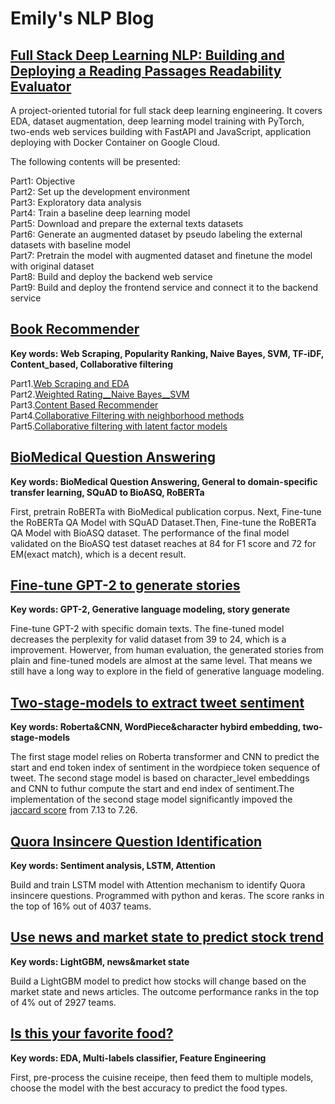 # Emily's NLP Blog

## [Full Stack Deep Learning NLP: Building and Deploying a Reading Passages Readability Evaluator](https://github.com/EmilyNLP/Full-Stack-Deep-Learning-NLP-Building-and-Deploying-a-Reading-Passages-Readability-Evaluator)
A project-oriented tutorial for full stack deep learning engineering. It covers EDA, dataset augmentation, deep learning model training with PyTorch, two-ends web services building with FastAPI and JavaScript, application deploying with Docker Container on Google Cloud. <br/>

The following contents will be presented: <br/>

Part1: Objective <br/>
Part2: Set up the development environment <br/>
Part3: Exploratory data analysis <br/>
Part4: Train a baseline deep learning model <br/>
Part5: Download and prepare the external texts datasets <br/>
Part6: Generate an augmented dataset by pseudo labeling the external datasets with baseline model <br/>
Part7: Pretrain the model with augmented dataset and finetune the model with original dataset <br/>
Part8: Build and deploy the backend web service <br/>
Part9: Build and deploy the frontend service and connect it to the backend service <br/>


## [Book Recommender](https://github.com/EmilyNLP/Book-Recommender)
**Key words: Web Scraping, Popularity Ranking, Naive Bayes, SVM, TF-iDF, Content_based, Collaborative filtering**

Part1.[Web Scraping and EDA](https://github.com/EmilyNLP/Book-Recommender/blob/master/1_Web%20Scraping_EDA.ipynb) <br/>
Part2.[Weighted Rating__Naive Bayes__SVM](https://github.com/EmilyNLP/Book-Recommender/blob/master/2_Weighted%20Rating_Naive%20Bayes_SVM.ipynb) <br/>
Part3.[Content Based Recommender](https://github.com/EmilyNLP/Book-Recommender/blob/master/3_Content%20Based%20Recommender.ipynb)  <br/>
Part4.[Collaborative Filtering with neighborhood methods](https://github.com/EmilyNLP/Book-Recommender/blob/master/4_Collaborative%20Filtering%20with%20neighborhood%20methods.ipynb)  <br/>
Part5.[Collaborative filtering with latent factor models](https://github.com/EmilyNLP/Book-Recommender/blob/master/5_Collaborative%20filtering%20with%20latent%20factor%20models.ipynb)  <br/>


## [BioMedical Question Answering](https://github.com/EmilyNLP/BioMedical-Question-Answering)
**Key words: BioMedical Question Answering, General to domain-specific transfer learning, SQuAD to BioASQ, RoBERTa**

First, pretrain RoBERTa with BioMedical publication corpus. Next, Fine-tune the RoBERTa QA Model with SQuAD Dataset.Then, Fine-tune the RoBERTa QA Model with BioASQ dataset. The performance of the final model validated on the BioASQ test dataset reaches at 84 for F1 score and 72 for EM(exact match), which is a decent result. 


## [Fine-tune GPT-2 to generate stories](https://github.com/EmilyNLP/Fine-Tune-GPT2-to-Generate-Stories)
**Key words: GPT-2, Generative language modeling, story generate**

Fine-tune GPT-2 with specific domain texts. The fine-tuned model decreases the perplexity for valid dataset from 39 to 24, which is a improvement. Howerver, from human evaluation, the generated stories from plain and fine-tuned models are almost at the same level. That means we still have a long way to explore in the field of generative language modeling. 

## [Two-stage-models to extract tweet sentiment](https://github.com/EmilyNLP/Tweet-Sentiment-Extraction)
**Key words: Roberta&CNN, WordPiece&character hybird embedding, two-stage-models**

The first stage model relies on Roberta transformer and CNN to predict the start and end token index of sentiment in the wordpiece token sequence of tweet. The second stage model is based on character_level embeddings and CNN to futhur compute the start and end index of sentiment.The implementation of the second stage model significantly impoved the [jaccard score](https://en.wikipedia.org/wiki/Jaccard_index) from 7.13 to 7.26.

## [Quora Insincere Question Identification](https://github.com/EmilyNLP/Quora-Insincere-Questions-Classification)
**Key words: Sentiment analysis, LSTM, Attention**

Build and train LSTM model with Attention mechanism to identify Quora insincere questions. Programmed with python and keras. The score ranks in the top of 16% out of 4037 teams.

## [Use news and market state to predict stock trend](https://www.kaggle.com/emily2008/two-sigma-stock-news-market?scriptVersionId=7345306)
**Key words: LightGBM, news&market state**

Build a LightGBM model to predict how stocks will change based on the market state and news articles. The outcome performance ranks in the top  of 4% out of 2927 teams.

## [Is this your favorite food?](https://github.com/EmilyNLP/Identify-Cuisine-Type-with-Recipe)
**Key words: EDA, Multi-labels classifier, Feature Engineering**

First, pre-process the cuisine receipe, then feed them to multiple models, choose the model with the best accuracy to predict the food types. 
